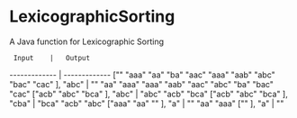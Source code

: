 LexicographicSorting
======
A Java function for Lexicographic Sorting

     Input    |   Output
------------- | -------------
["" "aaa" "aa" "ba" "aac" "aaa" "aab" "abc" "bac" "cac" ], "abc"  | "" "aa" "aaa" "aaa" "aab" "aac" "abc" "ba" "bac" "cac"
["acb" "abc" "bca" ], "abc"  | "abc" "acb" "bca"
["acb" "abc" "bca" ], "cba"  | "bca" "acb" "abc"
["aaa" "aa" "" ], "a"  |  "" "aa" "aaa"
["" ], "a"  |  ""
